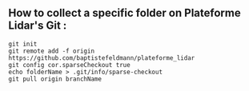 ## How to collect a specific folder on Plateforme Lidar's Git :
```
git init
git remote add -f origin https://github.com/baptistefeldmann/plateforme_lidar
git config cor.sparseCheckout true
echo folderName > .git/info/sparse-checkout
git pull origin branchName
```
